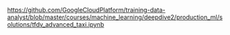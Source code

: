 
https://github.com/GoogleCloudPlatform/training-data-analyst/blob/master/courses/machine_learning/deepdive2/production_ml/solutions/tfdv_advanced_taxi.ipynb